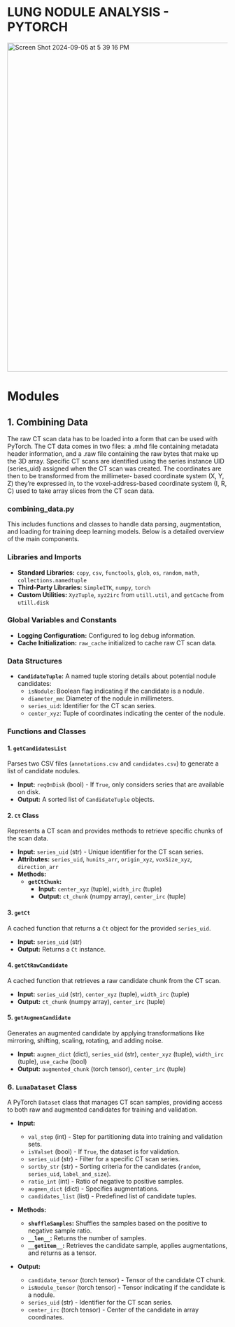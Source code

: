 # LUNG NODULE ANALYSIS - PYTORCH 
<img width="753" alt="Screen Shot 2024-09-05 at 5 39 16 PM" src="https://github.com/user-attachments/assets/4bc2d536-c997-4450-b8f8-47596d335f65">


# Modules

## 1. Combining Data

The raw CT scan data has to be loaded into a form that can be used with PyTorch. The CT data comes in two files: a .mhd file containing metadata header information, and a .raw file containing the raw bytes that make up the 3D array. Specific CT scans are identified using the series instance UID (series_uid) assigned when the CT scan was created. The coordinates are then to be transformed from the millimeter- based coordinate system (X, Y, Z) they’re expressed in, to the voxel-address-based coordinate system (I, R, C) used to take array slices from the CT scan data.

### combining_data.py
This includes functions and classes to handle data parsing, augmentation, and loading for training deep learning models. Below is a detailed overview of the main components.

### Libraries and Imports
- **Standard Libraries:** `copy`, `csv`, `functools`, `glob`, `os`, `random`, `math`, `collections.namedtuple`
- **Third-Party Libraries:** `SimpleITK`, `numpy`, `torch`
- **Custom Utilities:** `XyzTuple`, `xyz2irc` from `utill.util`, and `getCache` from `utill.disk`

### Global Variables and Constants
- **Logging Configuration:** Configured to log debug information.
- **Cache Initialization:** `raw_cache` initialized to cache raw CT scan data.

### Data Structures
- **`CandidateTuple`:** A named tuple storing details about potential nodule candidates:
  - `isNodule`: Boolean flag indicating if the candidate is a nodule.
  - `diameter_mm`: Diameter of the nodule in millimeters.
  - `series_uid`: Identifier for the CT scan series.
  - `center_xyz`: Tuple of coordinates indicating the center of the nodule.

### Functions and Classes

#### 1. `getCandidatesList`
Parses two CSV files (`annotations.csv` and `candidates.csv`) to generate a list of candidate nodules.
- **Input:** `reqOnDisk` (bool) - If `True`, only considers series that are available on disk.
- **Output:** A sorted list of `CandidateTuple` objects.

#### 2. `Ct` Class
Represents a CT scan and provides methods to retrieve specific chunks of the scan data.
- **Input:** `series_uid` (str) - Unique identifier for the CT scan series.
- **Attributes:** `series_uid`, `hunits_arr`, `origin_xyz`, `voxSize_xyz`, `direction_arr`
- **Methods:**
  - **`getCtChunk`:** 
    - **Input:** `center_xyz` (tuple), `width_irc` (tuple)
    - **Output:** `ct_chunk` (numpy array), `center_irc` (tuple)

#### 3. `getCt`
A cached function that returns a `Ct` object for the provided `series_uid`.
- **Input:** `series_uid` (str)
- **Output:** Returns a `Ct` instance.

#### 4. `getCtRawCandidate`
A cached function that retrieves a raw candidate chunk from the CT scan.
- **Input:** `series_uid` (str), `center_xyz` (tuple), `width_irc` (tuple)
- **Output:** `ct_chunk` (numpy array), `center_irc` (tuple)

#### 5. `getAugmenCandidate`
Generates an augmented candidate by applying transformations like mirroring, shifting, scaling, rotating, and adding noise.
- **Input:** `augmen_dict` (dict), `series_uid` (str), `center_xyz` (tuple), `width_irc` (tuple), `use_cache` (bool)
- **Output:** `augmented_chunk` (torch tensor), `center_irc` (tuple)

### 6. `LunaDataset` Class
A PyTorch `Dataset` class that manages CT scan samples, providing access to both raw and augmented candidates for training and validation.
- **Input:** 
  - `val_step` (int) - Step for partitioning data into training and validation sets.
  - `isValset` (bool) - If `True`, the dataset is for validation.
  - `series_uid` (str) - Filter for a specific CT scan series.
  - `sortby_str` (str) - Sorting criteria for the candidates (`random`, `series_uid`, `label_and_size`).
  - `ratio_int` (int) - Ratio of negative to positive samples.
  - `augmen_dict` (dict) - Specifies augmentations.
  - `candidates_list` (list) - Predefined list of candidate tuples.
- **Methods:**
  - **`shuffleSamples`:** Shuffles the samples based on the positive to negative sample ratio.
  - **`__len__`:** Returns the number of samples.
  - **`__getitem__`:** Retrieves the candidate sample, applies augmentations, and returns as a tensor.

- **Output:** 
  - `candidate_tensor` (torch tensor) - Tensor of the candidate CT chunk.
  - `isNodule_tensor` (torch tensor) - Tensor indicating if the candidate is a nodule.
  - `series_uid` (str) - Identifier for the CT scan series.
  - `center_irc` (torch tensor) - Center of the candidate in array coordinates.


  


